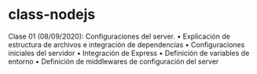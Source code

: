 # class-nodejs

Clase 01 (08/09/2020): Configuraciones del server.
 • Explicación de estructura de archivos e integración de dependencias
 • Configuraciones iniciales del servidor
 • Integración de Express
 • Definición de variables de entorno
 • Definición de middlewares de configuración del server